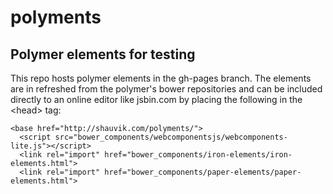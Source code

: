 # polyments
## Polymer elements for testing

This repo hosts polymer elements in the gh-pages branch. The elements are in refreshed from the polymer's bower repositories and can be included directly to an online editor like jsbin.com by placing the following in the &lt;head> tag:

```
<base href="http://shauvik.com/polyments/">
  <script src="bower_components/webcomponentsjs/webcomponents-lite.js"></script>
  <link rel="import" href="bower_components/iron-elements/iron-elements.html">
  <link rel="import" href="bower_components/paper-elements/paper-elements.html">
```



